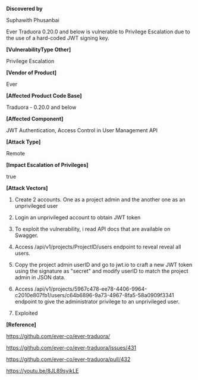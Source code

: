**Discovered by**

Suphawith Phusanbai

 Ever Traduora 0.20.0 and below is vulnerable to Privilege Escalation due to the use of a hard-coded JWT signing key.

**[VulnerabilityType Other]**

Privilege Escalation

**[Vendor of Product]**

Ever

**[Affected Product Code Base]**

Traduora - 0.20.0 and below

**[Affected Component]**

JWT Authentication, Access Control in User Management API

**[Attack Type]**

Remote

**[Impact Escalation of Privileges]**

true

**[Attack Vectors]**

1. Create 2 accounts. One as a project admin and the another one as an unprivileged user

2. Login an unprivileged account to obtain JWT token

3. To exploit the vulnerability, i read API docs that are available on Swagger.

4. Access /api/v1/projects/ProjectID/users endpoint to reveal reveal all users.

5. Copy the project admin userID and go to jwt.io to craft a new JWT token using the signature as "secret" and modify userID to match the project admin in JSON data.

6. Access /api/v1/projects/5967c478-ee78-4406-9964-c2010e807fb1/users/c64b6896-9a73-4967-8fa5-58a0909f3341 endpoint to give the administrator privilege to an unprivileged user.
   
7. Exploited

**[Reference]**

https://github.com/ever-co/ever-traduora/

https://github.com/ever-co/ever-traduora/issues/431

https://github.com/ever-co/ever-traduora/pull/432

https://youtu.be/8JL89syikLE
